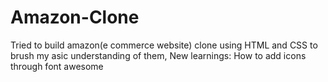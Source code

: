 # Amazon-Clone
Tried to build amazon(e commerce website) clone using HTML and CSS to brush my asic understanding of them,
New learnings:
How to add icons through font awesome
